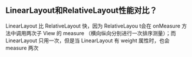 ## LinearLayout和RelativeLayout性能对比？
LinearLayout 比 RelativeLayout 快，因为 RelativeLayou t会在 onMeasure 方法中调用两次子 View 的 measure （横向纵向分别进行一次排序测量）；而 LinearLayout 只用一次，但是当 LinearLayout 有 weight 属性时，也会 measure 两次